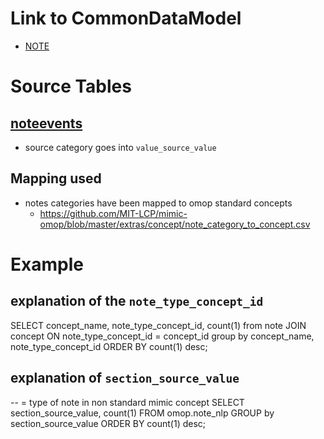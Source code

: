 # Link to CommonDataModel
- [NOTE](https://github.com/OHDSI/CommonDataModel/wiki/NOTE)

# Source Tables

## [noteevents](https://mimic.physionet.org/mimictables/noteevents/)

- source category goes into `value_source_value`

## Mapping used

- notes categories have been mapped to omop standard concepts
    - https://github.com/MIT-LCP/mimic-omop/blob/master/extras/concept/note_category_to_concept.csv

# Example

## explanation of the `note_type_concept_id`
SELECT concept_name, note_type_concept_id, count(1)
from note
JOIN concept ON note_type_concept_id = concept_id
group by concept_name, note_type_concept_id ORDER BY count(1) desc;

##  explanation of `section_source_value`
-- = type of note in non standard mimic concept
SELECT section_source_value, count(1)
FROM omop.note_nlp
GROUP by section_source_value ORDER BY count(1) desc;
